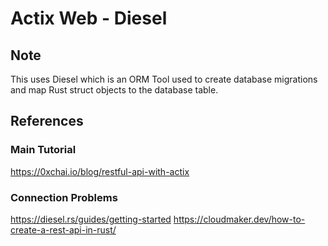 # Actix Web - Diesel

## Note

This uses Diesel which is an ORM Tool used to create database migrations and map Rust struct objects to the database table.

## References

### Main Tutorial

<https://0xchai.io/blog/restful-api-with-actix>

### Connection Problems

<https://diesel.rs/guides/getting-started>
<https://cloudmaker.dev/how-to-create-a-rest-api-in-rust/>
